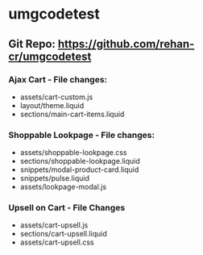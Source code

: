 # umgcodetest

## Git Repo: https://github.com/rehan-cr/umgcodetest

### Ajax Cart - File changes:
- assets/cart-custom.js
- layout/theme.liquid
- sections/main-cart-items.liquid

### Shoppable Lookpage - File changes:
- assets/shoppable-lookpage.css
- sections/shoppable-lookpage.liquid
- snippets/modal-product-card.liquid
- snippets/pulse.liquid
- assets/lookpage-modal.js

### Upsell on Cart - File Changes
- assets/cart-upsell.js
- sections/cart-upsell.liquid
- assets/cart-upsell.css
